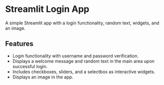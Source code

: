 # Streamlit Login App

A simple Streamlit app with a login functionality, random text, widgets, and an image.

## Features

- Login functionality with username and password verification.
- Displays a welcome message and random text in the main area upon successful login.
- Includes checkboxes, sliders, and a selectbox as interactive widgets.
- Displays an image in the app.